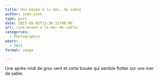 ```yaml
---
title: Une bouée à la mer… de sable
author: jean-yves
type: post
date: 2023-08-05T13:36:32+00:00
url: /une-bouee-a-la-mer-de-sable/
categories:
  - Photographie
years:
  - 2023
format: image

---
```

Une après-midi de gros vent et cette bouée qui semble flotter sur une mer de sable.